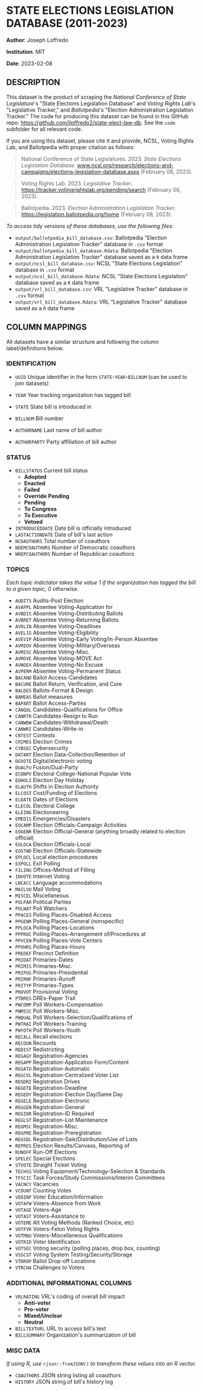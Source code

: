 # STATE ELECTIONS LEGISLATION DATABASE (2011-2023)
**Author**: Joseph Loffredo

**Institution**: MIT

**Date**: 2023-02-08

## DESCRIPTION
This dataset is the product of scraping the *National Conference of State Legislature*'s "State Elections Legislation Database" and *Voting Rights Lab*'s "Legislative Tracker," and *Ballotpedia*'s "Election Administration Legislation Tracker." The code for producing this dataset can be found in this GitHub repo: https://github.com/jloffredo2/state-elect-law-db. See the `code` subfolder for all relevant code.

If you are using this dataset, please cite it and provide, NCSL, Voting Rights Lab, and Ballotpedia with proper citation as follows:

> National Conference of State Legislatures. 2023. *State Elections Legislation Database*. www.ncsl.org/research/elections-and-campaigns/elections-legislation-database.aspx (February 08, 2023).

> Voting Rights Lab. 2023. *Legislative Tracker*. https://tracker.votingrightslab.org/pending/search (February 08, 2023).

> Ballotpedia. 2023. *Election Administration Legislation Tracker*. https://legislation.ballotpedia.org/home (February 08, 2023).

*To access tidy versions of these databases, use the following files:*
* `output/ballotpedia_bill_database.csv`: Ballotpedia "Election Administration Legislation Tracker" database in `.csv` format
* `output/ballotpedia_bill_database.Rdata`: Ballotpedia "Election Administration Legislation Tracker" database saved as a `R` data frame
* `output/ncsl_bill_database.csv`: NCSL "State Elections Legislation" database in `.csv` format
* `output/ncsl_bill_database.Rdata`: NCSL "State Elections Legislation" database saved as a `R` data frame
* `output/vrl_bill_database.csv`: VRL "Legislative Tracker" database in `.csv` format
* `output/vrl_bill_database.Rdata`: VRL "Legislative Tracker" database saved as a `R` data frame

## COLUMN MAPPINGS
All datasets have a similar structure and following the column label/definitions below.
### IDENTIFICATION
* `UUID` Unique identifier in the form `STATE`-`YEAR`-`BILLNUM` (can be used to join datasets)

* `YEAR` Year tracking organization has tagged bill

* `STATE` State bill is introduced in

* `BILLNUM` Bill number

* `AUTHORNAME` Last name of bill author

* `AUTHORPARTY` Party affiliation of bill author

### STATUS
* `BILLSTATUS` 	Current bill status
  * **Adopted**
  * **Enacted**
  * **Failed**
  * **Override Pending**
  * **Pending**
  * **To Congress**
  * **To Executive**
  * **Vetoed**
* `INTRODUCEDDATE` Date bill is officially introduced
* `LASTACTIONDATE` Date of bill's last action
* `NCOAUTHORS` Total number of coauthors
* `NDEMCOAUTHORS` Number of Democratic coauthors
* `NREPCOAUTHORS` Number of Republican coauthors

### TOPICS
*Each topic indictator takes the value 1 if the organization has tagged the bill to a given topic, 0 otherwise.*
* `AUDITS` 	Audits-Post Election
* `AVAPPL` 	Absentee Voting-Application for
* `AVBDIS` 	Absentee Voting-Distributing Ballots
* `AVBRET` 	Absentee Voting-Returning Ballots
* `AVDLIN`  Absentee Voting-Deadlines
* `AVELIG` 	Absentee Voting-Eligibility
* `AVEVIP` 	Absentee Voting-Early Voting/In-Person Absentee
* `AVMIOV` 	Absentee Voting-Military/Overseas
* `AVMISC` 	Absentee Voting-Misc.
* `AVMOVE` 	Absentee Voting-MOVE Act
* `AVNOEX` 	Absentee Voting-No Excuse
* `AVPERM` 	Absentee Voting-Permanent Status
* `BACAND` 	Ballot Access-Candidates
* `BACURE`  Ballot Return, Verification, and Cure
* `BALDES` 	Ballots-Format & Design
* `BAMEAS`  Ballot measures
* `BAPART` 	Ballot Access-Parties
* `CANQUL` 	Candidates-Qualifications for Office
* `CANRTR` 	Candidates-Resign to Run
* `CANWDW` 	Candidates-Withdrawal/Death
* `CANWRI` 	Candidates-Write-in
* `CNTEST` 	Contests
* `CRIMES` 	Election Crimes
* `CYBSEC` 	Cybersecurity
* `DATART` 	Election Data-Collection/Retention of
* `DGVOTE`  Digital/electronic voting
* `DUALFU` 	Fusion/Dual-Party
* `ECONPV` 	Electoral College-National Popular Vote
* `EDHOLI` 	Election Day Holiday
* `ELAUTH`  Shifts in Election Authority
* `ELCOST` 	Cost/Funding of Elections
* `ELDATE` 	Dates of Elections
* `ELECOL` 	Electoral College
* `ELEING` 	Electioneering
* `EMEDIS` 	Emergencies/Disasters
* `EOCAMP` 	Election Officials-Campaign Activities
* `EOGENR`  Election Official-General (anything broadly related to election official)
* `EOLOCA` 	Election Officials-Local
* `EOSTWD` 	Election Officials-Statewide
* `EPLOCL`  Local election procedures
* `EXPOLL` 	Exit Polling
* `FILING` 	Offices-Method of Filling
* `INVOTE` 	Internet Voting
* `LNCACC`  Language accommodations
* `MAILVO` 	Mail Voting
* `MISCEL` 	Miscellaneous
* `POLPAR` 	Political Parties
* `POLWAT` 	Poll Watchers
* `PPACES` 	Polling Places-Disabled Access
* `PPGENR`  Polling Places-General (nonspecific)
* `PPLOCA` 	Polling Places-Locations
* `PPPROC` 	Polling Places-Arrangement of/Procedures at
* `PPVCEN` 	Polling Places-Vote Centers
* `PPVHRS` 	Polling Places-Hours
* `PREDEF` 	Precinct Definition
* `PRIDAT` 	Primaries-Dates
* `PRIMIS` 	Primaries-Misc.
* `PRIPUS` 	Primaries-Presidential
* `PRIRNF` 	Primaries-Runoff
* `PRITYP` 	Primaries-Types
* `PROVOT` 	Provisional Voting
* `PTDRES` 	DREs-Paper Trail
* `PWCOMP` 	Poll Workers-Compensation
* `PWMISC` 	Poll Workers-Misc.
* `PWQUAL` 	Poll Workers-Selection/Qualifications of
* `PWTRAI` 	Poll Workers-Training
* `PWYOTH` 	Poll Workers-Youth
* `RECALL`  Recall elections
* `RECOUN` 	Recounts
* `REDIST`  Redistricting
* `REGAGY`  Registration-Agencies
* `REGAPP` 	Registration-Application Form/Content
* `REGATO` 	Registration-Automatic
* `REGCVL` 	Registration-Centralized Voter List
* `REGDRI` 	Registration Drives
* `REGDTE` 	Registration-Deadline
* `REGEDY` 	Registration-Election Day/Same Day
* `REGELE` 	Registration-Electronic
* `REGGEN`  Registration-General
* `REGIDR` 	Registration-ID Required
* `REGLST` 	Registration-List Maintenance
* `REGMSC` 	Registration-Misc.
* `REGPRE` 	Registration-Preregistration
* `REGSDL` 	Registration-Sale/Distribution/Use of Lists
* `REPRES` 	Election Results/Canvass, Reporting of
* `RUNOFF` 	Run-Off Elections
* `SPELEC` 	Special Elections
* `STVOTE` 	Straight Ticket Voting
* `TECHSS` 	Voting Equipment/Technology-Selection & Standards
* `TFSCIC` 	Task Forces/Study Commissions/Interim Committees
* `VACNCY` 	Vacancies
* `VCOUNT` 	Counting Votes
* `VEDINF` 	Voter Education/Information
* `VOTAFW` 	Voters-Absence from Work
* `VOTAGE` 	Voters-Age
* `VOTAST` 	Voters-Assistance to
* `VOTEME` 	Alt Voting Methods (Ranked Choice, etc)
* `VOTFVR` 	Voters-Felon Voting Rights
* `VOTMQU` 	Voters-Miscellaneous Qualifications
* `VOTRID` 	Voter Identification
* `VOTSEC`  Voting security (polling places, drop box, counting)
* `VSSCST` 	Voting System Testing/Security/Storage
* `VTDROP`  Ballot Drop-off Locations
* `VTRCHA` 	Challenges to Voters

### ADDITIONAL INFORMATIONAL COLUMNS
* `VRLRATING` 	VRL's coding of overall bill impact
  * **Anti-voter**
  * **Pro-voter**
  * **Mixed/Unclear**
  * **Neutral**
* `BILLTEXTURL` 	URL to access bill's text
* `BILLSUMMARY` 	Organization's summarization of bill

### MISC DATA
*If using R, use `rjson::fromJSON()` to transform these values into an R vector.*

* `COAUTHORS` 	JSON string listing all coauthors
* `HISTORY` 	JSON string of bill's history log
